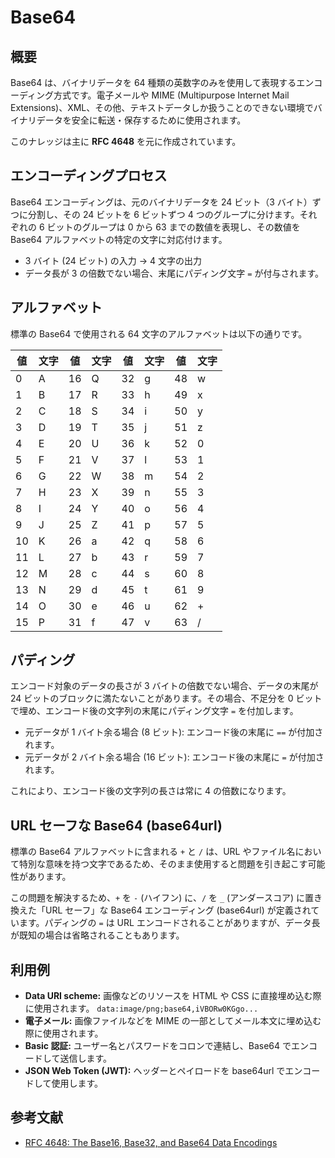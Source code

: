 # Base64

## 概要

Base64 は、バイナリデータを 64 種類の英数字のみを使用して表現するエンコーディング方式です。電子メールや MIME (Multipurpose Internet Mail Extensions)、XML、その他、テキストデータしか扱うことのできない環境でバイナリデータを安全に転送・保存するために使用されます。

このナレッジは主に **RFC 4648** を元に作成されています。

## エンコーディングプロセス

Base64 エンコーディングは、元のバイナリデータを 24 ビット（3 バイト）ずつに分割し、その 24 ビットを 6 ビットずつ 4 つのグループに分けます。それぞれの 6 ビットのグループは 0 から 63 までの数値を表現し、その数値を Base64 アルファベットの特定の文字に対応付けます。

- 3 バイト (24 ビット) の入力 -> 4 文字の出力
- データ長が 3 の倍数でない場合、末尾にパディング文字 `=` が付与されます。

## アルファベット

標準の Base64 で使用される 64 文字のアルファベットは以下の通りです。

| 値  | 文字 | 値  | 文字 | 値  | 文字 | 値  | 文字 |
| --- | ---- | --- | ---- | --- | ---- | --- | ---- |
| 0   | A    | 16  | Q    | 32  | g    | 48  | w    |
| 1   | B    | 17  | R    | 33  | h    | 49  | x    |
| 2   | C    | 18  | S    | 34  | i    | 50  | y    |
| 3   | D    | 19  | T    | 35  | j    | 51  | z    |
| 4   | E    | 20  | U    | 36  | k    | 52  | 0    |
| 5   | F    | 21  | V    | 37  | l    | 53  | 1    |
| 6   | G    | 22  | W    | 38  | m    | 54  | 2    |
| 7   | H    | 23  | X    | 39  | n    | 55  | 3    |
| 8   | I    | 24  | Y    | 40  | o    | 56  | 4    |
| 9   | J    | 25  | Z    | 41  | p    | 57  | 5    |
| 10  | K    | 26  | a    | 42  | q    | 58  | 6    |
| 11  | L    | 27  | b    | 43  | r    | 59  | 7    |
| 12  | M    | 28  | c    | 44  | s    | 60  | 8    |
| 13  | N    | 29  | d    | 45  | t    | 61  | 9    |
| 14  | O    | 30  | e    | 46  | u    | 62  | +    |
| 15  | P    | 31  | f    | 47  | v    | 63  | /    |

## パディング

エンコード対象のデータの長さが 3 バイトの倍数でない場合、データの末尾が 24 ビットのブロックに満たないことがあります。その場合、不足分を 0 ビットで埋め、エンコード後の文字列の末尾にパディング文字 `=` を付加します。

- 元データが 1 バイト余る場合 (8 ビット): エンコード後の末尾に `==` が付加されます。
- 元データが 2 バイト余る場合 (16 ビット): エンコード後の末尾に `=` が付加されます。

これにより、エンコード後の文字列の長さは常に 4 の倍数になります。

## URL セーフな Base64 (base64url)

標準の Base64 アルファベットに含まれる `+` と `/` は、URL やファイル名において特別な意味を持つ文字であるため、そのまま使用すると問題を引き起こす可能性があります。

この問題を解決するため、`+` を `-` (ハイフン) に、`/` を `_` (アンダースコア) に置き換えた「URL セーフ」な Base64 エンコーディング (base64url) が定義されています。パディングの `=` は URL エンコードされることがありますが、データ長が既知の場合は省略されることもあります。

## 利用例

- **Data URI scheme:** 画像などのリソースを HTML や CSS に直接埋め込む際に使用されます。
  `data:image/png;base64,iVBORw0KGgo...`
- **電子メール:** 画像ファイルなどを MIME の一部としてメール本文に埋め込む際に使用されます。
- **Basic 認証:** ユーザー名とパスワードをコロンで連結し、Base64 でエンコードして送信します。
- **JSON Web Token (JWT):** ヘッダーとペイロードを base64url でエンコードして使用します。

## 参考文献

- [RFC 4648: The Base16, Base32, and Base64 Data Encodings](https://datatracker.ietf.org/doc/html/rfc4648)
